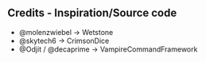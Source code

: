 ## Credits - Inspiration/Source code
- @molenzwiebel -> Wetstone
- @skytech6 -> CrimsonDice
- @Odjit / @decaprime -> VampireCommandFramework
